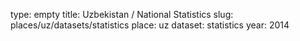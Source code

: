 type: empty
title: Uzbekistan / National Statistics
slug: places/uz/datasets/statistics
place: uz
dataset: statistics
year: 2014
